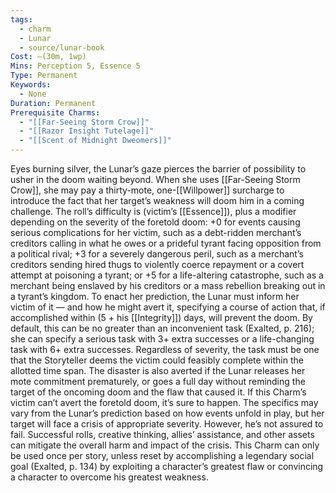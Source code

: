 ```yaml
---
tags:
  - charm
  - Lunar
  - source/lunar-book
Cost: —(30m, 1wp)
Mins: Perception 5, Essence 5
Type: Permanent
Keywords:
  - None
Duration: Permanent
Prerequisite Charms:
  - "[[Far-Seeing Storm Crow]]"
  - "[[Razor Insight Tutelage]]"
  - "[[Scent of Midnight Dweomers]]"
---
```

Eyes burning silver, the Lunar’s gaze pierces the barrier of possibility to usher in the doom waiting beyond. When she uses [[Far-Seeing Storm Crow]], she may pay a thirty-mote, one-[[Willpower]] surcharge to introduce the fact that her target’s weakness will doom him in a coming challenge. The roll’s difficulty is (victim’s [[Essence]]), plus a modifier depending on the severity of the foretold doom: +0 for events causing serious complications for her victim, such as a debt-ridden merchant’s creditors calling in what he owes or a prideful tyrant facing opposition from a political rival; +3 for a severely dangerous peril, such as a merchant’s creditors sending hired thugs to violently coerce repayment or a covert attempt at poisoning a tyrant; or +5 for a life-altering catastrophe, such as a merchant being enslaved by his creditors or a mass rebellion breaking out in a tyrant’s kingdom. To enact her prediction, the Lunar must inform her victim of it — and how he might avert it, specifying a course of action that, if accomplished within (5 + his [[Integrity]]) days, will prevent the doom. By default, this can be no greater than an inconvenient task (Exalted, p. 216); she can specify a serious task with 3+ extra successes or a life-changing task with 6+ extra successes. Regardless of severity, the task must be one that the Storyteller deems the victim could feasibly complete within the allotted time span. The disaster is also averted if the Lunar releases her mote commitment prematurely, or goes a full day without reminding the target of the oncoming doom and the flaw that caused it. If this Charm’s victim can’t avert the foretold doom, it’s sure to happen. The specifics may vary from the Lunar’s prediction based on how events unfold in play, but her target will face a crisis of appropriate severity. However, he’s not assured to fail. Successful rolls, creative thinking, allies’ assistance, and other assets can mitigate the overall harm and impact of the crisis. This Charm can only be used once per story, unless reset by accomplishing a legendary social goal (Exalted, p. 134) by exploiting a character’s greatest flaw or convincing a character to overcome his greatest weakness.